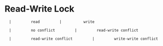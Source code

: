 # Read-Write Lock

      |         read         |          write 
      
      |         no conflict         |         read-write conflict 

      |         read-write conflict         |         write-write conflict
